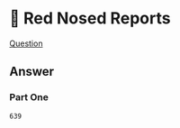 # 👃 Red Nosed Reports

[Question](https://adventofcode.com/2024/day/2)

## Answer

### Part One

`639`
